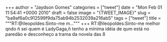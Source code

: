 
+++
author = "Jaydson Gomes"
categories = ["tweet"]
date = "Mon Feb 01 11:54:41 +0000 2010"
draft = false
image = "{TWEET_IMAGE}"
slug = "ba9af6a0c912599f9da75ab94b2532039a216ab5"
tags = ["tweet"]
title = """RT:@ileopoldes:Sinto-me m..."""
+++
RT:@ileopoldes:Sinto-me melhor qndo ñ sei quem é LadyGaga,ñ tenho a mínima idéia de qum está no paredão e desconheço a trama da novela das 8
